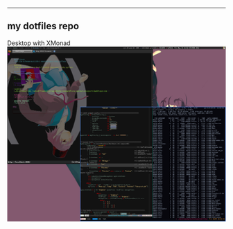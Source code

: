 ----
my dotfiles repo
----

Desktop with XMonad
![alt](https://github.com/mytoh/dotfiles/raw/master/screen.png "Screenshot")

